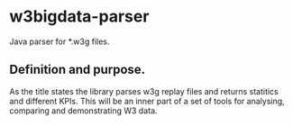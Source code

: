 # w3bigdata-parser
Java parser for *.w3g files.

## Definition and purpose.
As the title states the library parses w3g replay files and returns statitics and different KPIs. This will be an inner part of a set of tools for analysing, comparing and demonstrating W3 data. 







